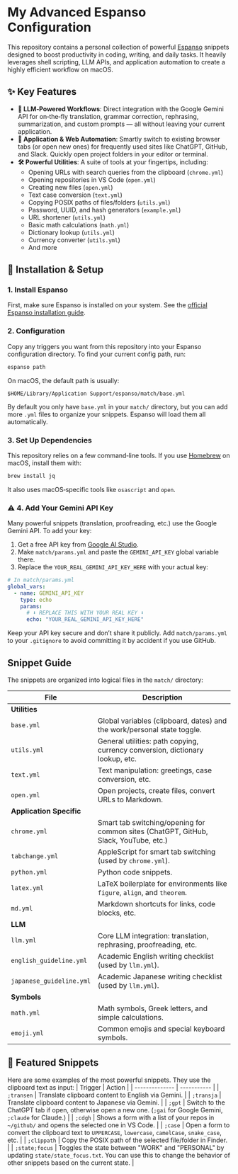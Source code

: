 # My Advanced Espanso Configuration

This repository contains a personal collection of powerful [Espanso](https://espanso.org/) snippets designed to boost productivity in coding, writing, and daily tasks. It heavily leverages shell scripting, LLM APIs, and application automation to create a highly efficient workflow on macOS.


## ✨ Key Features
- **🤖 LLM‑Powered Workflows**: Direct integration with the Google Gemini API for on‑the‑fly translation, grammar correction, rephrasing, summarization, and custom prompts — all without leaving your current application.
- **🚀 Application & Web Automation**: Smartly switch to existing browser tabs (or open new ones) for frequently used sites like ChatGPT, GitHub, and Slack. Quickly open project folders in your editor or terminal.
- **🛠️ Powerful Utilities**: A suite of tools at your fingertips, including:
    - Opening URLs with search queries from the clipboard (`chrome.yml`)
    - Opening repositories in VS Code (`open.yml`)
    - Creating new files (`open.yml`)
    - Text case conversion (`text.yml`)
    - Copying POSIX paths of files/folders (`utils.yml`)
    - Password, UUID, and hash generators (`example.yml`)
    - URL shortener (`utils.yml`)
    - Basic math calculations (`math.yml`)
    - Dictionary lookup (`utils.yml`)
    - Currency converter (`utils.yml`)
    - And more


## 🚀 Installation & Setup
### 1. Install Espanso
First, make sure Espanso is installed on your system. See the [official Espanso installation guide](https://espanso.org/install/).


### 2. Configuration
Copy any triggers you want from this repository into your Espanso configuration directory. To find your current config path, run:

```bash
espanso path
```

On macOS, the default path is usually:

```
$HOME/Library/Application Support/espanso/match/base.yml
```

By default you only have `base.yml` in your `match/` directory, but you can add more `.yml` files to organize your snippets. Espanso will load them all automatically.


### 3. Set Up Dependencies
This repository relies on a few command‑line tools. If you use [Homebrew](https://brew.sh) on macOS, install them with:

```bash
brew install jq
```

It also uses macOS‑specific tools like `osascript` and `open`.


### ⚠️ 4. Add Your Gemini API Key
Many powerful snippets (translation, proofreading, etc.) use the Google Gemini API. To add your key:
1. Get a free API key from [Google AI Studio](https://aistudio.google.com/app/apikey).
2. Make `match/params.yml` and paste the `GEMINI_API_KEY` global variable there.
3. Replace the `YOUR_REAL_GEMINI_API_KEY_HERE` with your actual key:

```yaml
# In match/params.yml
global_vars:
  - name: GEMINI_API_KEY
    type: echo
    params:
      # ⬇️ REPLACE THIS WITH YOUR REAL KEY ⬇️
      echo: "YOUR_REAL_GEMINI_API_KEY_HERE"
```

Keep your API key secure and don’t share it publicly. Add `match/params.yml` to your `.gitignore` to avoid committing it by accident if you use GitHub.


## Snippet Guide
The snippets are organized into logical files in the `match/` directory:

| File                     | Description                        |
| ------------------------ | ---------------------------------- |
| **Utilities**     |    |
| `base.yml`               | Global variables (clipboard, dates) and the work/personal state toggle.              |
| `utils.yml`              | General utilities: path copying, currency conversion, dictionary lookup, etc.        |
| `text.yml`               | Text manipulation: greetings, case conversion, etc.  |
| `open.yml`               | Open projects, create files, convert URLs to Markdown.      |
| **Application Specific** |    |
| `chrome.yml`             | Smart tab switching/opening for common sites (ChatGPT, GitHub, Slack, YouTube, etc.) |
| `tabchange.yml`          | AppleScript for smart tab switching (used by `chrome.yml`).                          |
| `python.yml`             | Python code snippets.              |
| `latex.yml`              | LaTeX boilerplate for environments like `figure`, `align`, and `theorem`.            |
| `md.yml`                 | Markdown shortcuts for links, code blocks, etc.      |
| **LLM**        |    |
| `llm.yml`                | Core LLM integration: translation, rephrasing, proofreading, etc.                |
| `english_guideline.yml`  | Academic English writing checklist (used by `llm.yml`).                              |
| `japanese_guideline.yml` | Academic Japanese writing checklist (used by `llm.yml`).                             |
| **Symbols**       |    |
| `math.yml`               | Math symbols, Greek letters, and simple calculations.|
| `emoji.yml`              | Common emojis and special keyboard symbols.          |


## 🌟 Featured Snippets
Here are some examples of the most powerful snippets. They use the clipboard text as input:
| Trigger        | Action      |
| -------------- | ----------- |
| `;transen`     | Translate clipboard content to English via Gemini. |
| `;transja`     | Translate clipboard content to Japanese via Gemini. |
| `;gpt`         | Switch to the ChatGPT tab if open, otherwise open a new one. (`;gai` for Google Gemini, `;claude` for Claude.) |
| `;cdgh`        | Shows a form with a list of your repos in `~/github/` and opens the selected one in VS Code.        |
| `;case`        | Open a form to convert the clipboard text to `UPPERCASE`, `lowercase`, `camelCase`, `snake_case`, etc.    |
| `;clippath`    | Copy the POSIX path of the selected file/folder in Finder.            |
| `;state;focus` | Toggles the state between "WORK" and "PERSONAL" by updating `state/state_focus.txt`. You can use this to change the behavior of other snippets based on the current state.       |

